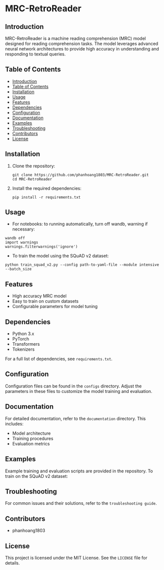 # MRC-RetroReader

## Introduction

MRC-RetroReader is a machine reading comprehension (MRC) model designed for reading comprehension tasks. The model leverages advanced neural network architectures to provide high accuracy in understanding and responding to textual queries.

## Table of Contents

- [Introduction](#introduction)
- [Table of Contents](#table-of-contents)
- [Installation](#installation)
- [Usage](#usage)
- [Features](#features)
- [Dependencies](#dependencies)
- [Configuration](#configuration)
- [Documentation](#documentation)
- [Examples](#examples)
- [Troubleshooting](#troubleshooting)
- [Contributors](#contributors)
- [License](#license)

## Installation

1. Clone the repository:
    ```
    git clone https://github.com/phanhoang1803/MRC-RetroReader.git
    cd MRC-RetroReader
    ```
2. Install the required dependencies:
    ```
    pip install -r requirements.txt
    ```

## Usage

- For notebooks: to running automatically, turn off wandb, warning if necessary:
```
wandb off
import warnings
warnings.filterwarnings('ignore')
``` 
- To train the model using the SQuAD v2 dataset:
```
python train_squad_v2.py --config path-to-yaml-file --module intensive --batch_size
```

## Features

- High accuracy MRC model
- Easy to train on custom datasets
- Configurable parameters for model tuning

## Dependencies

- Python 3.x
- PyTorch
- Transformers
- Tokenizers

For a full list of dependencies, see `requirements.txt`.

## Configuration

Configuration files can be found in the `configs` directory. Adjust the parameters in these files to customize the model training and evaluation.

## Documentation

For detailed documentation, refer to the `documentation` directory. This includes:
- Model architecture
- Training procedures
- Evaluation metrics

## Examples

Example training and evaluation scripts are provided in the repository. To train on the SQuAD v2 dataset:


## Troubleshooting

For common issues and their solutions, refer to the `troubleshooting guide`.

## Contributors

- phanhoang1803

## License

This project is licensed under the MIT License. See the `LICENSE` file for details.

